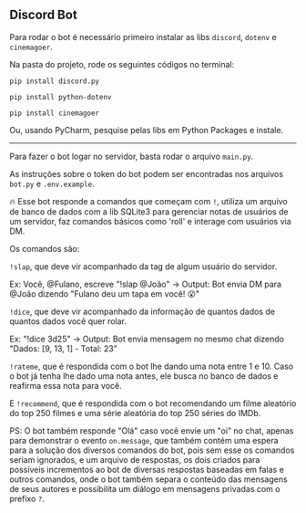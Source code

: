 <h2>Discord Bot</h2>

Para rodar o bot é necessário primeiro instalar as libs `discord`, `dotenv` e `cinemagoer`.

Na pasta do projeto, rode os seguintes códigos no terminal:

`pip install discord.py`

`pip install python-dotenv`

`pip install cinemagoer`

Ou, usando PyCharm, pesquise pelas libs em Python Packages e instale.

___________________________________________

Para fazer o bot logar no servidor, basta rodar o arquivo `main.py`.

As instruções sobre o token do bot podem ser encontradas nos arquivos `bot.py` e `.env.example`.

:fire: Esse bot responde a comandos que começam com `!`, utiliza um arquivo de banco de dados com a lib SQLite3 para gerenciar notas de usuários de um servidor, faz comandos básicos como 'roll' e interage com usuários via DM.

Os comandos são:

`!slap`, que deve vir acompanhado da tag de algum usuário do servidor.

Ex: Você, @Fulano, escreve "!slap @João"  ->  Output: Bot envia DM para @João dizendo "Fulano deu um tapa em você! :open_mouth:"

`!dice`, que deve vir acompanhado da informação de quantos dados de quantos dados você quer rolar.

Ex: "!dice 3d25"  ->  Output: Bot envia mensagem no mesmo chat dizendo "Dados: [9, 13, 1] - Total: 23"

`!rateme`, que é respondida com o bot lhe dando uma nota entre 1 e 10. Caso o bot já tenha lhe dado uma nota antes, ele busca no banco de dados e reafirma essa nota para você.

E `!recommend`, que é respondida com o bot recomendando um filme aleatório do top 250 filmes e uma série aleatória do top 250 séries do IMDb.

PS: O bot também responde "Olá" caso você envie um "oi" no chat, apenas para demonstrar o evento `on.message`, que também contém uma espera para a solução dos diversos comandos do bot, pois sem esse os comandos seriam ignorados, e um arquivo de respostas, os dois criados para possíveis incrementos ao bot de diversas respostas baseadas em falas e outros comandos, onde o bot também separa o conteúdo das mensagens de seus autores e possibilita um diálogo em mensagens privadas com o prefixo `?`.

